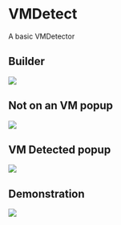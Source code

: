 # VMDetect
A basic VMDetector<br/>
## Builder
<img src="https://image.prntscr.com/image/DW5t9ZW8RLijxeiIhvMYkw.png"/><br/>
## Not on an VM popup
<img src="https://image.prntscr.com/image/YXSEygMmR8azXuxz0oD98Q.png"/><br/>
## VM Detected popup
<img src="https://image.prntscr.com/image/WywC4lyPSjayJpEHozh40w.png"/><br/>
## Demonstration
<img src="https://i.imgur.com/7Qojtha.gif"/>
